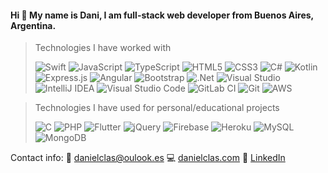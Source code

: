 
#### Hi 👋 My name is Dani, I am full-stack web developer from Buenos Aires, Argentina. 

> Technologies I have worked with
>
><img style="filter: grayscale(20%);" alt="Swift" src="https://img.shields.io/badge/node.js%20-%2343853D.svg?&style=for-the-badge&logo=node.js&logoColor=white"/> <img style="filter: grayscale(20%);" alt="JavaScript" src="https://img.shields.io/badge/javascript%20-%23323330.svg?&style=for-the-badge&logo=javascript&logoColor=%23F7DF1E"/> <img style="filter: grayscale(20%);" alt="TypeScript" src="https://img.shields.io/badge/typescript%20-%23007ACC.svg?&style=for-the-badge&logo=typescript&logoColor=white"/> <img style="filter: grayscale(20%);" alt="HTML5" src="https://img.shields.io/badge/html5%20-%23E34F26.svg?&style=for-the-badge&logo=html5&logoColor=white"/> <img style="filter: grayscale(20%);" alt="CSS3" src="https://img.shields.io/badge/css3%20-%231572B6.svg?&style=for-the-badge&logo=css3&logoColor=white"/> <img style="filter: grayscale(20%);" alt="C#" src="https://img.shields.io/badge/c%23%20-%23239120.svg?&style=for-the-badge&logo=c-sharp&logoColor=white"/> <img style="filter: grayscale(20%);" alt="Kotlin" src="https://img.shields.io/badge/kotlin-%230095D5.svg?&style=for-the-badge&logo=kotlin&logoColor=white"/> <img style="filter: grayscale(20%);" alt="Express.js" src="https://img.shields.io/badge/express.js%20-%23404d59.svg?&style=for-the-badge"/> <img style="filter: grayscale(20%);" alt="Angular" src="https://img.shields.io/badge/angular%20-%23DD0031.svg?&style=for-the-badge&logo=angular&logoColor=white"/> <img style="filter: grayscale(20%);" alt="Bootstrap" src="https://img.shields.io/badge/bootstrap%20-%23563D7C.svg?&style=for-the-badge&logo=bootstrap&logoColor=white"/> <img style="filter: grayscale(20%);" alt=".Net" src="https://img.shields.io/badge/.NET-5C2D91?style=for-the-badge&logo=.net&logoColor=white"/> <img style="filter: grayscale(20%);" alt="Visual Studio" src="https://img.shields.io/badge/Visual%20Studio-5C2D91.svg?&style=for-the-badge&logo=visual-studio&logoColor=white"/> <img style="filter: grayscale(20%);" alt="IntelliJ IDEA" src="https://img.shields.io/badge/IntelliJ%20IDEA-000000.svg?&style=for-the-badge&logo=intellij-idea&logoColor=white"/> <img style="filter: grayscale(20%);" alt="Visual Studio Code" src="https://img.shields.io/badge/Visual%20Studio%20Code-0078d7.svg?&style=for-the-badge&logo=visual-studio-code&logoColor=white"/> <img style="filter: grayscale(20%);" alt="GitLab CI" src="https://img.shields.io/badge/GitLab%20CI%20-%23181717.svg?&style=for-the-badge&logo=gitlab&logoColor=white"/> <img style="filter: grayscale(20%);" alt="Git" src="https://img.shields.io/badge/git%20-%23F05033.svg?&style=for-the-badge&logo=git&logoColor=white"/> <img style="filter: grayscale(20%);" alt="AWS" src="https://img.shields.io/badge/AWS%20-%23FF9900.svg?&style=for-the-badge&logo=amazon-aws&logoColor=white"/>

> Technologies I have used for personal/educational projects
>
><img style="filter: grayscale(20%);" alt="C" src="https://img.shields.io/badge/c%20-%2300599C.svg?&style=for-the-badge&logo=c&logoColor=white"/> <img style="filter: grayscale(20%);" alt="PHP" src="https://img.shields.io/badge/php-%23777BB4.svg?&style=for-the-badge&logo=php&logoColor=white"/> <img style="filter: grayscale(20%);" alt="Flutter" src="https://img.shields.io/badge/Flutter%20-%2302569B.svg?&style=for-the-badge&logo=Flutter&logoColor=white" /> <img style="filter: grayscale(20%);" alt="jQuery" src="https://img.shields.io/badge/jquery%20-%230769AD.svg?&style=for-the-badge&logo=jquery&logoColor=white"/> <img style="filter: grayscale(20%);" alt="Firebase" src="https://img.shields.io/badge/firebase%20-%23039BE5.svg?&style=for-the-badge&logo=firebase"/> <img style="filter: grayscale(20%);" alt="Heroku" src="https://img.shields.io/badge/heroku%20-%23430098.svg?&style=for-the-badge&logo=heroku&logoColor=white"/> <img style="filter: grayscale(20%);" alt="MySQL" src="https://img.shields.io/badge/mysql-%2300f.svg?&style=for-the-badge&logo=mysql&logoColor=white"/> <img style="filter: grayscale(20%);" alt="MongoDB" src ="https://img.shields.io/badge/MongoDB-%234ea94b.svg?&style=for-the-badge&logo=mongodb&logoColor=white"/>

Contact info:
:e-mail: danielclas@oulook.es 
:computer: [danielclas.com](danielclas.com)
:memo: [LinkedIn](linkedin.com/in/danielclas)


